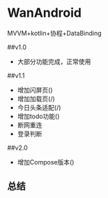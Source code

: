 # WanAndroid
MVVM+kotlin+协程+DataBinding

##v1.0
- 大部分功能完成，正常使用

##v1.1
- 增加闪屏页()
- 增加加载页(/)
- 今日头条适配(/)
- 增加todo功能()
- 断网重连
- 登录判断

##v2.0
- 增加Compose版本()

## 总结
